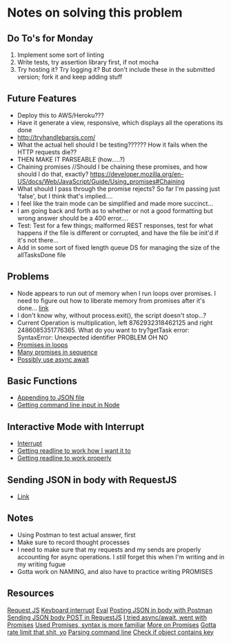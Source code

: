 # Notes on solving this problem

## Do To's for Monday
1. Implement some sort of linting
1. Write tests, try assertion library first, if not mocha
1. Try hosting it? Try logging it? But don't include these in the submitted version; fork it and keep adding stuff

## Future Features
* Deploy this to AWS/Heroku???
* Have it generate a view, responsive, which displays all the operations its done
* http://tryhandlebarsjs.com/
* What the actual hell should I be testing?????? How it fails when the HTTP requests die??
* THEN MAKE IT PARSEABLE (how.....?)
* Chaining promises         //Should I be chaining these promises, and how should I do that, exactly? https://developer.mozilla.org/en-US/docs/Web/JavaScript/Guide/Using_promises#Chaining
* What should I pass through the promise rejects? So far I'm passing just 'false', but I think that's implied....
* I feel like the train mode can be simplified and made more succinct...
* I am going back and forth as to whether or not a good formatting but wrong answer should be a 400 error....
* Test: Test for a few things; malformed REST responses, test for what happens if the file is different or corrupted, and have the file be init'd if it's not there...
* Add in some sort of fixed length queue DS for managing the size of the allTasksDone file

## Problems
* Node appears to run out of memory when I run loops over promises. I need to figure out how to liberate memory from promises after it's done... [link](https://www.google.com/search?client=firefox-b-1-d&ei=Bw8VXeiCGLHy5gK2rqeICQ&q=js+running+out+of+memory+while+loop+promises&oq=js+running+out+of+memory+while+loop+promises&gs_l=psy-ab.3...1605.3435..3555...0.0..0.186.1112.2j7......0....1..gws-wiz.......0i71j33i299j33i160.BMitlhdm3kI)
* I don't know why, without process.exit(), the script doesn't stop...?
* Current Operation is multiplication, left 8762932318462125 and right 2486085351776365. What do you want to try?getTask error: SyntaxError: Unexpected identifier PROBLEM OH NO
* [Promises in loops](https://itnext.io/https-medium-com-popov4ik4-what-about-promises-in-loops-e94c97ad39c0)
* [Many promises in sequence](https://stackoverflow.com/questions/34191788/how-to-process-a-big-array-applying-a-async-function-for-each-element-in-nodejs)
* [Possibly use async await](https://lavrton.com/javascript-loops-how-to-handle-async-await-6252dd3c795/)

## Basic Functions
* [Appending to JSON file](https://stackoverflow.com/questions/36093042/how-do-i-add-to-an-existing-json-file-in-node-js)
* [Getting command line input in Node](https://flaviocopes.com/node-input-from-cli/)

## Interactive Mode with Interrupt
* [Interrupt](https://stackoverflow.com/questions/20165605/detecting-ctrlc-in-node-js)
* [Getting readline to work how I want it to](https://stackoverflow.com/questions/45402896/node-js-readline-pause-code)
* [Getting readline to work properly](https://stackoverflow.com/questions/18193953/waiting-for-user-to-enter-input-in-node-js)

## Sending JSON in body with RequestJS
* [Link](https://github.com/request/request/issues/1717)

## Notes

* Using Postman to test actual answer, first
* Make sure to record thought processes
* I need to make sure that my requests and my sends are properly accounting for async operations. I _still_ forget this when I'm writing and in my writing fugue 
* Gotta work on NAMING, and also have to practice writing PROMISES

## Resources
[Request JS](https://github.com/request/request)
[Keyboard interrupt](https://stackoverflow.com/questions/20165605/detecting-ctrlc-in-node-js)
[Eval](https://developer.mozilla.org/en-US/docs/Web/JavaScript/Reference/Global_Objects/eval)
[Posting JSON in body with Postman](https://stackoverflow.com/questions/39008071/send-post-data-via-raw-json-with-postman)
[Sending JSON body POST in RequestJS](https://github.com/request/request/issues/1717)
[I tried async/await, went with Promises](https://medium.com/javascript-in-plain-english/async-await-javascript-5038668ec6eb)
[Used Promises, syntax is more familiar](https://developer.mozilla.org/en-US/docs/Web/JavaScript/Guide/Using_promises#Chaining)
[More on Promises](https://codeburst.io/a-simple-guide-to-es6-promises-d71bacd2e13a)
[Gotta rate limit that shit, yo](https://stackoverflow.com/questions/2924330/how-can-i-rate-limit-how-fast-a-javascript-function-allows-itself-to-be-called)
[Parsing command line](https://nodejs.org/en/knowledge/command-line/how-to-parse-command-line-arguments/)
[Check if object contains key](https://stackoverflow.com/questions/455338/how-do-i-check-if-an-object-has-a-key-in-javascript)